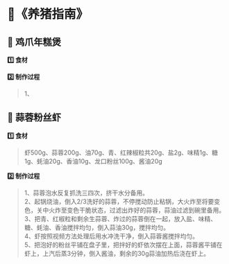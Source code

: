 # 📒《养猪指南》

## 🥩 鸡爪年糕煲 
**1️⃣ 食材**
> 

**2️⃣ 制作过程**
>1、

## 🦐 蒜蓉粉丝虾 
**1️⃣ 食材**
> 虾500g、蒜蓉200g、油70g、青、红辣椒粒共20g、盐2g、味精1g、糖1g、蚝油20g、香油10g、龙口粉丝100g、酱油20g

**2️⃣ 制作过程**
>1、蒜蓉泡水反复抓洗三四次，挤干水分备用。           
>2、起锅烧油，倒入2/3洗好的蒜蓉，不停搅动防止粘锅，大火炸至将要变色，关中火炸至变色干脆状态，过滤出炸好的蒜蓉，蒜油过滤到碗里备用。                     
>3、把青、红椒粒和剩余生蒜蓉、炸过的蒜蓉倒在一起，放入盐、味精、糖、蚝油、香油搅拌均匀，倒入蒜油30g，搅拌均匀。                
>4、虾按照视频方法处理后用水冲洗干净，倒入蒜蓉酱搅拌均匀。             
>5、把泡好的粉丝平铺在盘子里，把拌好的虾依次摆在上面，蒜蓉酱平铺在虾上，上汽后蒸3分钟，倒入酱油，剩余的30g蒜油加热后浇在虾上。


